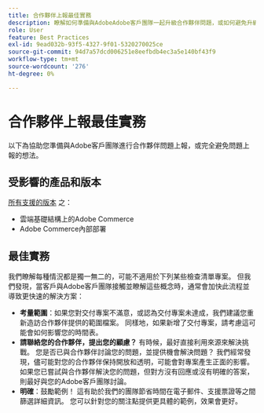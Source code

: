 ```yaml
---
title: 合作夥伴上報最佳實務
description: 瞭解如何準備與AdobeAdobe客戶團隊一起升級合作夥伴問題，或如何避免升級。
role: User
feature: Best Practices
exl-id: 9ead032b-93f5-4327-9f01-5320270025ce
source-git-commit: 94d7a57dcd006251e8eefbdb4ec3a5e140bf43f9
workflow-type: tm+mt
source-wordcount: '276'
ht-degree: 0%

---
```


# 合作夥伴上報最佳實務

以下為協助您準備與Adobe客戶團隊進行合作夥伴問題上報，或完全避免問題上報的想法。

## 受影響的產品和版本

[所有支援的版本](../../../release/versions.md) 之：

* 雲端基礎結構上的Adobe Commerce
* Adobe Commerce內部部署

## 最佳實務

我們瞭解每種情況都是獨一無二的，可能不適用於下列某些檢查清單專案。 但我們發現，當客戶與Adobe客戶團隊接觸並瞭解這些概念時，通常會加快此流程並導致更快速的解決方案：

* **考量範圍**：如果您對交付專案不滿意，或認為交付專案未達成，我們建議您重新造訪合作夥伴提供的範圍檔案。 同樣地，如果新增了交付專案，請考慮這可能會如何影響您的時間表。
* **請聯絡您的合作夥伴，提出您的顧慮？** 有時候，最好直接利用來源來解決挑戰。 您是否已與合作夥伴討論您的問題，並提供機會解決問題？ 我們經常發現，儘可能對您的合作夥伴保持開放和透明，可能會對專案產生正面的影響。 如果您已嘗試與合作夥伴解決您的問題，但對方沒有回應或沒有明確的答案，則最好與您的Adobe客戶團隊討論。
* **明確**：鼓勵範例！ 這有助於我們的團隊節省時間在電子郵件、支援票證等之間篩選詳細資訊。 您可以針對您的關注點提供更具體的範例，效果會更好。
